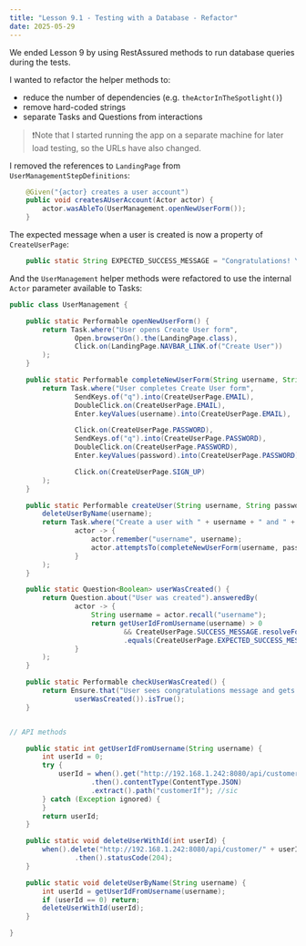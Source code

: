```yaml
---
title: "Lesson 9.1 - Testing with a Database - Refactor"
date: 2025-05-29
---
```


We ended Lesson 9 by using RestAssured methods to run database queries during the tests.

I wanted to refactor the helper methods to:
- reduce the number of dependencies (e.g. `theActorInTheSpotlight()`)
- remove hard-coded strings
- separate Tasks and Questions from interactions

> ❗Note that I started running the app on a separate machine for later load testing, so the URLs have also changed.

I removed the references to `LandingPage` from `UserManagementStepDefinitions`:
```java
    @Given("{actor} creates a user account")
    public void createsAUserAccount(Actor actor) {
        actor.wasAbleTo(UserManagement.openNewUserForm());
    }
```

The expected message when a user is created is now a property of `CreateUserPage`:
```java
    public static String EXPECTED_SUCCESS_MESSAGE = "Congratulations! Your account has been created!";
```

And the `UserManagement` helper methods were refactored to use the internal `Actor` parameter available to Tasks:
```java
public class UserManagement {

    public static Performable openNewUserForm() {
        return Task.where("User opens Create User form",
                Open.browserOn().the(LandingPage.class),
                Click.on(LandingPage.NAVBAR_LINK.of("Create User"))
        );
    }

    public static Performable completeNewUserForm(String username, String password) {
        return Task.where("User completes Create User form",
                SendKeys.of("q").into(CreateUserPage.EMAIL),
                DoubleClick.on(CreateUserPage.EMAIL),
                Enter.keyValues(username).into(CreateUserPage.EMAIL),

                Click.on(CreateUserPage.PASSWORD),
                SendKeys.of("q").into(CreateUserPage.PASSWORD),
                DoubleClick.on(CreateUserPage.PASSWORD),
                Enter.keyValues(password).into(CreateUserPage.PASSWORD),

                Click.on(CreateUserPage.SIGN_UP)
        );
    }

    public static Performable createUser(String username, String password) {
        deleteUserByName(username);
        return Task.where("Create a user with " + username + " and " + password,
                actor -> {
                    actor.remember("username", username);
                    actor.attemptsTo(completeNewUserForm(username, password));
                }
        );
    }

    public static Question<Boolean> userWasCreated() {
        return Question.about("User was created").answeredBy(
                actor -> {
                    String username = actor.recall("username");
                    return getUserIdFromUsername(username) > 0
                            && CreateUserPage.SUCCESS_MESSAGE.resolveFor(actor).getText()
                            .equals(CreateUserPage.EXPECTED_SUCCESS_MESSAGE);
                }
        );
    }

    public static Performable checkUserWasCreated() {
        return Ensure.that("User sees congratulations message and gets an id",
                userWasCreated()).isTrue();
    }


// API methods

    public static int getUserIdFromUsername(String username) {
        int userId = 0;
        try {
            userId = when().get("http://192.168.1.242:8080/api/customer/username=" + username)
                    .then().contentType(ContentType.JSON)
                    .extract().path("customerIf"); //sic
        } catch (Exception ignored) {
        }
        return userId;
    }

    public static void deleteUserWithId(int userId) {
        when().delete("http://192.168.1.242:8080/api/customer/" + userId)
                .then().statusCode(204);
    }

    public static void deleteUserByName(String username) {
        int userId = getUserIdFromUsername(username);
        if (userId == 0) return;
        deleteUserWithId(userId);
    }

}
```

